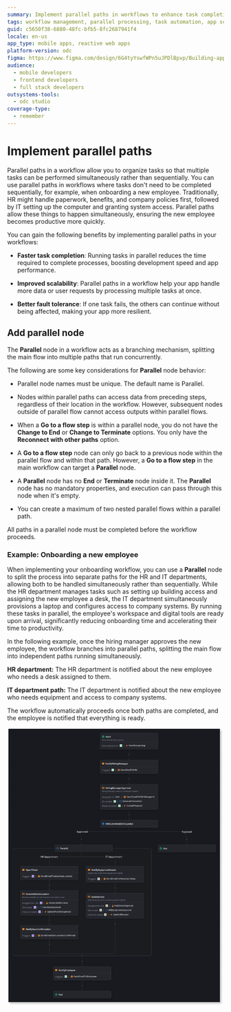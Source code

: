 ```yaml
---
summary: Implement parallel paths in workflows to enhance task completion speed, scalability, and fault tolerance using OutSystems Developer Cloud (ODC).
tags: workflow management, parallel processing, task automation, app scalability, fault tolerance
guid: c5650f38-6880-48fc-bfb5-8fc2687941f4
locale: en-us
app_type: mobile apps, reactive web apps
platform-version: odc
figma: https://www.figma.com/design/6G4tyYswfWPn5uJPDlBpvp/Building-apps?m=auto&node-id=6973-13&t=FnYFMpi17uc1F3dI-1
audience:
  - mobile developers
  - frontend developers
  - full stack developers
outsystems-tools:
  - odc studio
coverage-type:
  - remember
---
```


# Implement parallel paths

Parallel paths in a workflow allow you to organize tasks so that multiple tasks can be performed simultaneously rather than sequentially. You can use parallel paths in workflows where tasks don't need to be completed sequentially, for example, when onboarding a new employee. Traditionally, HR might handle paperwork, benefits, and company policies first, followed by IT setting up the computer and granting system access. Parallel paths allow these things to happen simultaneously, ensuring the new employee becomes productive more quickly.

You can gain the following benefits by implementing parallel paths in your workflows:

* **Faster task completion**: Running tasks in parallel reduces the time required to complete processes, boosting development speed and app performance.

* **Improved scalability**: Parallel paths in a workflow help your app handle more data or user requests by processing multiple tasks at once.

* **Better fault tolerance**: If one task fails, the others can continue without being affected, making your app more resilient.

## Add parallel node

The **Parallel** node in a workflow acts as a branching mechanism, splitting the main flow into multiple paths that run concurrently.

The following are some key considerations for **Parallel** node behavior:

* Parallel node names must be unique. The default name is Parallel.

* Nodes within parallel paths can access data from preceding steps, regardless of their location in the workflow. However, subsequent nodes outside of parallel flow cannot access outputs within parallel flows.

* When a **Go to a flow step** is within a parallel node, you do not have the **Change to End** or **Change to Terminate** options. You only have the **Reconnect with other paths** option.

* A **Go to a flow step** node can only go back to a previous node within the parallel flow and within that path. However, a **Go to a flow step** in the main workflow can target a **Parallel** node.

* A **Parallel** node has no **End** or **Terminate** node inside it. The **Parallel** node has no mandatory properties, and execution can pass through this node when it's empty.

* You can create a maximum of two nested parallel flows within a parallel path.

<div class="info" markdown="1">

All paths in a parallel node must be completed before the workflow proceeds.

</div>

### Example: Onboarding a new employee

When implementing your onboarding workflow, you can use a **Parallel** node to split the process into separate paths for the HR and IT departments, allowing both to be handled simultaneously rather than sequentially. While the HR department manages tasks such as setting up building access and assigning the new employee a desk, the IT department simultaneously provisions a laptop and configures access to company systems. By running these tasks in parallel, the employee's workspace and digital tools are ready upon arrival, significantly reducing onboarding time and accelerating their time to productivity.

In the following example, once the hiring manager approves the new employee, the workflow branches into parallel paths, splitting the main flow into independent paths running simultaneously.

**HR department:** The HR department is notified about the new employee who needs a desk assigned to them.

**IT department path:** The IT department is notified about the new employee who needs equipment and access to company systems.

The workflow automatically proceeds once both paths are completed, and the employee is notified that everything is ready.

![Screenshot of a workflow that uses the parallel node to onboard a new employee](images/parallel-node-example-we.png "Parallel node example")
